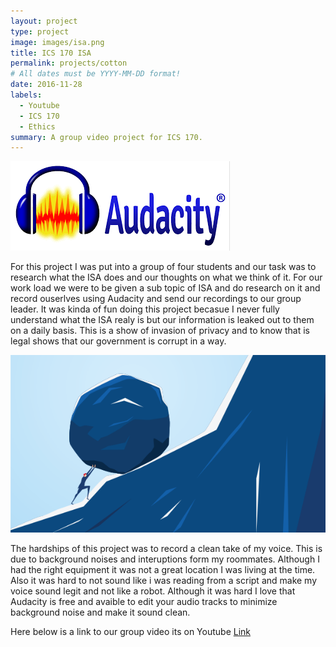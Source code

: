```yaml
---
layout: project
type: project
image: images/isa.png
title: ICS 170 ISA
permalink: projects/cotton
# All dates must be YYYY-MM-DD format!
date: 2016-11-28
labels:
  - Youtube
  - ICS 170
  - Ethics
summary: A group video project for ICS 170.
---
```


<img class="ui medium right floated rounded image" src="../images/audacity.png">

For this project I was put into a group of four students and our task was to research what the ISA does and our thoughts on what we think of it. For our work load we were to be given a sub topic of ISA and do research on it and record ouserlves using Audacity and send our recordings to our group leader. It was kinda of fun doing this project becasue I never fully understand what the ISA realy is but our information is leaked out to them on a daily basis. This is a show of invasion of privacy and to know that is legal shows that our government is corrupt in a way. 

<img class="ui medium right floated rounded image" src="../images/hardships.png">

The hardships of this project was to record a clean take of my voice. This is due to background noises and interuptions form my roommates. Although I had the right equipment it was not a great location I was living at the time. Also it was hard to not sound like i was reading from a script and make my voice sound legit and not like a robot. Although it was hard I love that Audacity is free and avaible to edit your audio tracks to minimize background noise and make it sound clean. 

Here below is a link to our group video its on Youtube 
[Link](https://www.youtube.com/watch?v=gwrAP2KPJh0&list=LLtPjG5VOZEq5glokGJsuS1w&index=287&t=0s)

